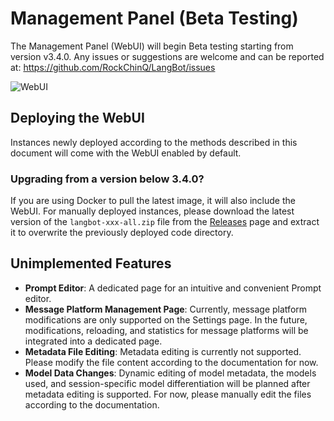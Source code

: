 # Management Panel (Beta Testing)

The Management Panel (WebUI) will begin Beta testing starting from version v3.4.0. Any issues or suggestions are welcome and can be reported at: https://github.com/RockChinQ/LangBot/issues

![WebUI](/assets/image/webui_intro_01.png)

## Deploying the WebUI

Instances newly deployed according to the methods described in this document will come with the WebUI enabled by default.

### Upgrading from a version below 3.4.0?

If you are using Docker to pull the latest image, it will also include the WebUI. For manually deployed instances, please download the latest version of the `langbot-xxx-all.zip` file from the [Releases](https://github.com/RockChinQ/LangBot) page and extract it to overwrite the previously deployed code directory.

## Unimplemented Features

- **Prompt Editor**: A dedicated page for an intuitive and convenient Prompt editor.
- **Message Platform Management Page**: Currently, message platform modifications are only supported on the Settings page. In the future, modifications, reloading, and statistics for message platforms will be integrated into a dedicated page.
- **Metadata File Editing**: Metadata editing is currently not supported. Please modify the file content according to the documentation for now.
- **Model Data Changes**: Dynamic editing of model metadata, the models used, and session-specific model differentiation will be planned after metadata editing is supported. For now, please manually edit the files according to the documentation.